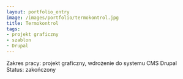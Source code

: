 ```yaml
---
layout: portfolio_entry
image: /images/portfolio/termokontrol.jpg
title: Termokontrol
tags: 
- projekt graficzny
- szablon
- Drupal
---
```

Zakres pracy: projekt graficzny, wdrożenie do systemu CMS Drupal <br />
Status: zakończony